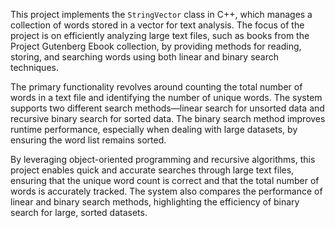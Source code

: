 This project implements the `StringVector` class in C++, which manages a collection of words stored in a vector for text analysis. The focus of the project is on efficiently analyzing large text files, such as books from the Project Gutenberg Ebook collection, by providing methods for reading, storing, and searching words using both linear and binary search techniques.

The primary functionality revolves around counting the total number of words in a text file and identifying the number of unique words. The system supports two different search methods—linear search for unsorted data and recursive binary search for sorted data. The binary search method improves runtime performance, especially when dealing with large datasets, by ensuring the word list remains sorted.

By leveraging object-oriented programming and recursive algorithms, this project enables quick and accurate searches through large text files, ensuring that the unique word count is correct and that the total number of words is accurately tracked. The system also compares the performance of linear and binary search methods, highlighting the efficiency of binary search for large, sorted datasets.
